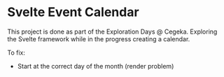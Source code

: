 # Svelte Event Calendar

This project is done as part of the Exploration Days @ Cegeka.
Exploring the Svelte framework while in the progress creating a calendar.

To fix:

- Start at the correct day of the month (render problem)
